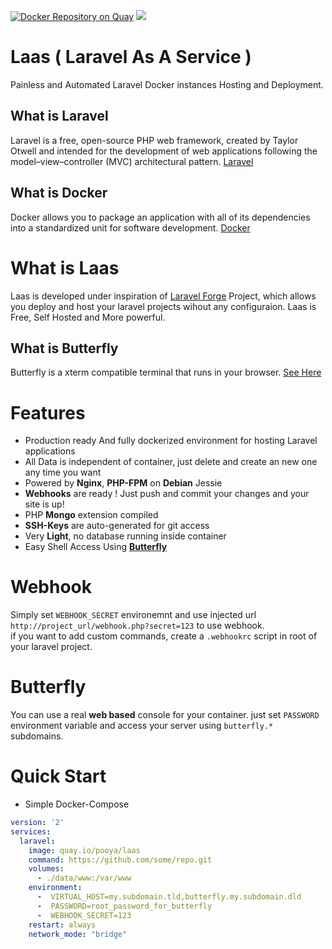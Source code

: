 [![Docker Repository on Quay](https://quay.io/repository/pooya/laas/status "Docker Repository on Quay")](https://quay.io/repository/pooya/laas)
[![](https://badge.imagelayers.io/pooya/laas:latest.svg)](https://imagelayers.io/?images=pooya/laas:latest 'Get your own badge on imagelayers.io')

# Laas ( Laravel As A Service )
Painless and Automated Laravel Docker instances Hosting and Deployment.

## What is Laravel
Laravel is a free, open-source PHP web framework, created by Taylor Otwell and intended for the development of web applications following the model–view–controller (MVC) architectural pattern. [Laravel](https://laravel.com)

## What is Docker
Docker allows you to package an application with all of its dependencies into a standardized unit for software development. [Docker](https://www.docker.com)

# What is Laas
Laas is developed under inspiration of [Laravel Forge](https://forge.laravel.com) Project, which allows you deploy and host your laravel projects wihout any configuraion. Laas is Free, Self Hosted and More powerful.

## What is Butterfly
Butterfly is a xterm compatible terminal that runs in your browser. [See Here](https://github.com/paradoxxxzero/butterfly)


# Features
- Production ready And fully dockerized environment for hosting Laravel applications
- All Data is independent of container, just delete and create an new one any time you want
- Powered by **Nginx**, **PHP-FPM** on **Debian** Jessie
- **Webhooks** are ready ! Just push and commit your changes and your site is up!
- PHP **Mongo** extension compiled
- **SSH-Keys** are auto-generated for git access
- Very **Light**, no database running inside container
- Easy Shell Access Using [**Butterfly**](https://github.com/paradoxxxzero/butterfly)

# Webhook

Simply set `WEBHOOK_SECRET` environemnt and use injected url `http://project_url/webhook.php?secret=123` to use webhook.   
if you want to add custom commands, create a `.webhookrc` script in root of your laravel project.  

# Butterfly

You can use a real **web based** console for your container. just set `PASSWORD` environment variable and access your server using `butterfly.*` subdomains.

# Quick Start

+ Simple Docker-Compose

```yaml
version: '2'
services:
  laravel:
    image: quay.io/pooya/laas
    command: https://github.com/some/repo.git
    volumes:
      - ./data/www:/var/www
    environment:
      -  VIRTUAL_HOST=my.subdomain.tld,butterfly.my.subdomain.dld
      -  PASSWORD=root_password_for_butterfly
      -  WEBHOOK_SECRET=123
    restart: always
    network_mode: "bridge"
```


